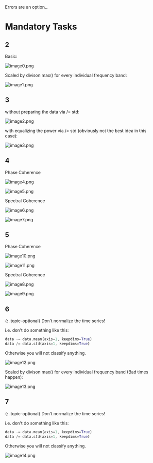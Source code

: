 Errors are an option... 

# Mandatory Tasks

## 2 

Basic: 

![image0.png](image0.png)

Scaled by divison max() for every individual frequency band:

![image1.png](image1.png)

## 3

without preparing the data via /= std: 

![image2.png](image2.png)

with equalizing the power via /= std (obviously not the best idea in this case):

![image3.png](image3.png)

## 4

Phase Coherence

![image4.png](image4.png)


![image5.png](image5.png)

Spectral Coherence

![image6.png](image6.png)


![image7.png](image7.png)

## 5

Phase Coherence

![image10.png](image10.png)


![image11.png](image11.png)


Spectral Coherence

![image8.png](image8.png)


![image9.png](image9.png)

## 6

{: .topic-optional}
Don't normalize the time series! 

i.e. don't do something like this: 

```python
data -= data.mean(axis=1, keepdims=True)
data /= data.std(axis=1, keepdims=True)
```
Otherwise you will not classify anything.

![image12.png](image12.png)

Scaled by divison max() for every individual frequency band (Bad times happen):

![image13.png](image13.png)

## 7

{: .topic-optional}
Don't normalize the time series! 

i.e. don't do something like this: 

```python
data -= data.mean(axis=1, keepdims=True)
data /= data.std(axis=1, keepdims=True)
```
Otherwise you will not classify anything.

![image14.png](image14.png)




